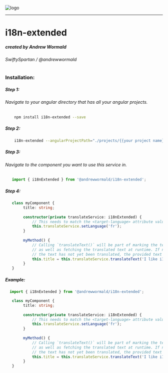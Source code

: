 ![logo]()
___________
# i18n-extended
##### created by  Andrew Wormald
###### SwiftySpartan / @andrewwormald
#

### Installation:
##### Step 1:
###### Navigate to your angular directory that has all your angular projects.
```bash
    npm install i18n-extended --save
```

##### Step 2:
```bash
    i18n-extended --angularProjectPath="./projects/{{your project name}}"
```

##### Step 3:
###### Navigate to the component you want to use this service in.
```javascript
   import { i18nExtended } from '@andrewwormald/i18n-extended';
```

##### Step 4:
```typescript
   class myComponent {
        title: string;
        
        constructor(private translateService: i18nExtended) {
            // This needs to match the <target-language> attribute value in the .xlf file>
            this.translateService.setLanguage('fr');
        }
        
        myMethod() {
            // Calling `translateText()` will be part of marking the text for extraction
            // as well as fetching the translated text at runtime. If nothing is found or if
            // the text has not yet been translated, the provided text will be returned as is.  
            this.title = this.translateService.translateText('I like i18n-extended!');
        }
   }
```

##### Example:
```typescript
  import { i18nExtended } from '@andrewwormald/i18n-extended';

   class myComponent {
        title: string;
        
        constructor(private translateService: i18nExtended) {
            // This needs to match the <target-language> attribute value in the .xlf file>
            this.translateService.setLanguage('fr');
        }
        
        myMethod() {
            // Calling `translateText()` will be part of marking the text for extraction
            // as well as fetching the translated text at runtime. If nothing is found or if
            // the text has not yet been translated, the provided text will be returned as is.  
            this.title = this.translateService.translateText('I like i18n-extended!');
        }
   }
```
